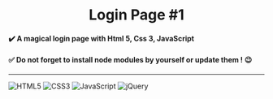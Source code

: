 <h1 align="center">Login Page #1</h1>
<h4>✔️ A magical login page with Html 5, Css 3, JavaScript</h4>
<h4>✅ Do not forget to install node modules by yourself or update them ! 😉</h4>

<hr>

![HTML5](https://img.shields.io/badge/html5-%23E34F26.svg?style=for-the-badge&logo=html5&logoColor=white)
![CSS3](https://img.shields.io/badge/css3-%231572B6.svg?style=for-the-badge&logo=css3&logoColor=white)
![JavaScript](https://img.shields.io/badge/javascript-%23323330.svg?style=for-the-badge&logo=javascript&logoColor=%23F7DF1E)
![jQuery](https://img.shields.io/badge/jquery-%230769AD.svg?style=for-the-badge&logo=jquery&logoColor=white)
